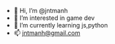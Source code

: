 - 👋 Hi, I’m @jntmanh
- 👀 I’m interested in game dev
- 🌱 I’m currently learning js,python
- 📫 jntmanh@gmail.com

<!---
jntmanh/jntmanh is a ✨ special ✨ repository because its `README.md` (this file) appears on your GitHub profile.
You can click the Preview link to take a look at your changes.
--->
